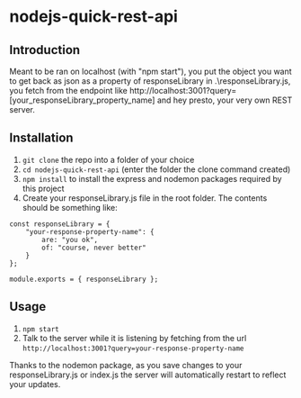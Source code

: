 # nodejs-quick-rest-api

## Introduction
Meant to be ran on localhost (with "npm start"), you put the object you want to get back as json as a property of responseLibrary in .\responseLibrary.js, you fetch from the endpoint like http://localhost:3001?query=[your_responseLibrary_property_name] and hey presto, your very own REST server.

## Installation
1. `git clone` the repo into a folder of your choice
2. `cd nodejs-quick-rest-api` (enter the folder the clone command created)
3. `npm install` to install the express and nodemon packages required by this project
4. Create your responseLibrary.js file in the root folder. The contents should be something like:
```
const responseLibrary = {
	"your-response-property-name": {
		are: "you ok",
		of: "course, never better"
	}
};

module.exports = { responseLibrary };
```

## Usage
1. `npm start`
2. Talk to the server while it is listening by fetching from the url `http://localhost:3001?query=your-response-property-name`

Thanks to the nodemon package, as you save changes to your responseLibrary.js or index.js the server will automatically restart to reflect your updates.

